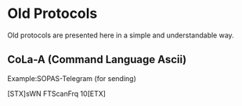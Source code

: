 # Old Protocols

Old protocols are presented here in a simple and understandable way. 

## CoLa-A (Command Language Ascii)
Example:SOPAS-Telegram (for sending)

[STX]sWN FTScanFrq 10[ETX]
